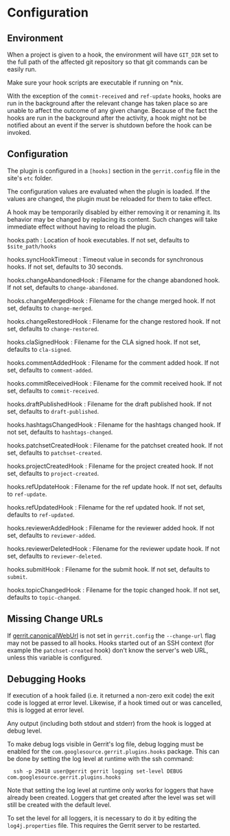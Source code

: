 Configuration
=============

Environment
-----------

When a project is given to a hook, the environment will have `GIT_DIR` set to
the full path of the affected git repository so that git commands can be easily
run.

Make sure your hook scripts are executable if running on *nix.

With the exception of the `commit-received` and `ref-update` hooks, hooks are
run in the background after the relevant change has taken place so are unable
to affect the outcome of any given change. Because of the fact the hooks are
run in the background after the activity, a hook might not be notified about
an event if the server is shutdown before the hook can be invoked.

Configuration
-------------

The plugin is configured in a `[hooks]` section in the `gerrit.config` file
in the site's `etc` folder.

The configuration values are evaluated when the plugin is loaded. If the values
are changed, the plugin must be reloaded for them to take effect.

A hook may be temporarily disabled by either removing it or renaming it. Its
behavior may be changed by replacing its content. Such changes will take
immediate effect without having to reload the plugin.

hooks.path
:	Location of hook executables. If not set, defaults to `$site_path/hooks`

hooks.syncHookTimeout
:	Timeout value in seconds for synchronous hooks. If not set, defaults
to 30 seconds.

hooks.changeAbandonedHook
:	Filename for the change abandoned hook. If not set, defaults to `change-abandoned`.

hooks.changeMergedHook
:	Filename for the change merged hook. If not set, defaults to `change-merged`.

hooks.changeRestoredHook
:	Filename for the change restored hook. If not set, defaults to `change-restored`.

hooks.claSignedHook
:	Filename for the CLA signed hook. If not set, defaults to `cla-signed`.

hooks.commentAddedHook
:	Filename for the comment added hook. If not set, defaults to `comment-added`.

hooks.commitReceivedHook
:	Filename for the commit received hook. If not set, defaults to `commit-received`.

hooks.draftPublishedHook
:	Filename for the draft published hook. If not set, defaults to `draft-published`.

hooks.hashtagsChangedHook
:	Filename for the hashtags changed hook. If not set, defaults to `hashtags-changed`.

hooks.patchsetCreatedHook
:	Filename for the patchset created hook. If not set, defaults to `patchset-created`.

hooks.projectCreatedHook
:	Filename for the project created hook. If not set, defaults to `project-created`.

hooks.refUpdateHook
:	Filename for the ref update hook. If not set, defaults to `ref-update`.

hooks.refUpdatedHook
:	Filename for the ref updated hook. If not set, defaults to `ref-updated`.

hooks.reviewerAddedHook
:	Filename for the reviewer added hook. If not set, defaults to `reviewer-added`.

hooks.reviewerDeletedHook
:	Filename for the reviewer update hook. If not set, defaults to `reviewer-deleted`.

hooks.submitHook
:	Filename for the submit hook. If not set, defaults to `submit`.

hooks.topicChangedHook
:	Filename for the topic changed hook. If not set, defaults to `topic-changed`.


Missing Change URLs
-------------------

If [gerrit.canonicalWebUrl][1] is not set in `gerrit.config` the
`--change-url` flag may not be passed to all hooks.  Hooks started out
of an SSH context (for example the `patchset-created` hook) don't know
the server's web URL, unless this variable is configured.


Debugging Hooks
---------------

If execution of a hook failed (i.e. it returned a non-zero exit code) the
exit code is logged at error level. Likewise, if a hook timed out or was
cancelled, this is logged at error level.

Any output (including both stdout and stderr) from the hook is logged at
debug level.

To make debug logs visible in Gerrit's log file, debug logging must be
enabled for the `com.googlesource.gerrit.plugins.hooks` package. This can be
done by setting the log level at runtime with the ssh command:

```
  ssh -p 29418 user@gerrit gerrit logging set-level DEBUG com.googlesource.gerrit.plugins.hooks
```

Note that setting the log level at runtime only works for loggers that
have already been created. Loggers that get created after the level was
set will still be created with the default level.

To set the level for all loggers, it is necessary to do it by editing the
`log4j.properties` file. This requires the Gerrit server to be restarted.

[1]: ../../../Documentation/config-gerrit.html#gerrit.canonicalWebUrl
